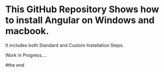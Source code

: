 # This GitHub Repository Shows how to install Angular on Windows and macbook.

It includes both Standard and Custom Installation Steps.

Work in Progress....

#the end
